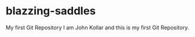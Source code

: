 blazzing-saddles
================

My first Git Repository
I am John Kollar and this is my first Git Repository.
